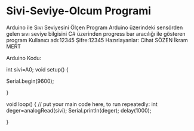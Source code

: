 # Sivi-Seviye-Olcum Programi
 Arduino ile Sıvı Seviyesini Ölçen Program
 Arduino üzerindeki sensörden gelen sıvı seviye bilgisini C# üzerinden progress bar aracılığı ile gösteren program
 Kullanıcı adı:12345 Şifre:12345
Hazırlayanlar:
Cihat SÖZEN
İkram MERT

Arduino Kodu:

int sivi=A0;
void setup() {

  Serial.begin(9600);
 
}

void loop() {
  // put your main code here, to run repeatedly:
  int deger=analogRead(sivi);
  Serial.println(deger);
  delay(1000);
  

}
